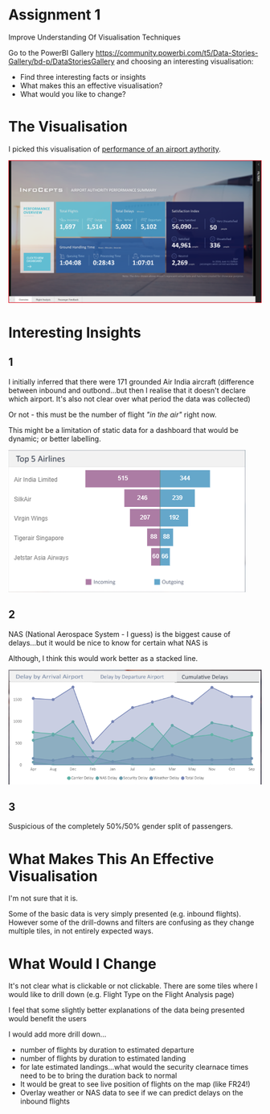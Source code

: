 # Assignment 1

Improve Understanding Of Visualisation Techniques

Go to the PowerBI Gallery https://community.powerbi.com/t5/Data-Stories-Gallery/bd-p/DataStoriesGallery and choosing an interesting visualisation:
- Find three interesting facts or insights
- What makes this an effective visualisation?
- What would you like to change?

# The Visualisation

I picked this visualisation of [performance of an airport aythority](https://community.powerbi.com/t5/Data-Stories-Gallery/Airport-Authority-Performance-Summary/td-p/628963).

![Airport Authoprioty Performance summary](airport_authority.png)

# Interesting Insights

## 1
I initially inferred that there were 171 grounded Air India aircraft (difference between inbound and outbond...but then I realise that it doesn't declare which airport. It's also not clear over what period the data was collected)

Or not - this must be the number of flight *"in the air"* right now.

This might be a limitation of static data for a dashboard that would be dynamic; or better labelling.

![grounded_flights.png](grounded_flights.png
)
## 2
NAS (National Aerospace System - I guess) is the biggest cause of delays...but it would be nice to know for certain what NAS is

Although, I think this would work better as a stacked line.

![cumulative_delays.png](cumulative_delays.png)

## 3
Suspicious of the completely 50%/50% gender split of passengers.

# What Makes This An Effective Visualisation

I'm not sure that it is.

Some of the basic data is very simply presented (e.g. inbound flights). However some of the drill-downs and filters are confusing as they change multiple tiles, in not entirely expected ways.

# What Would I Change

It's not clear what is clickable or not clickable. There are some tiles where I would like to drill down (e.g. Flight Type on the Flight Analysis page)

I feel that some slightly better explanations of the data being presented would benefit the users

I would add more drill down...
- number of flights by duration to estimated departure
- number of flights by duration to estimated landing
- for late estimated landings...what would the security clearnace times need to be to bring the duration back to normal
- It would be great to see live position of flights on the map (like FR24!)
- Overlay weather or NAS data to see if we can predict delays on the inbound flights


